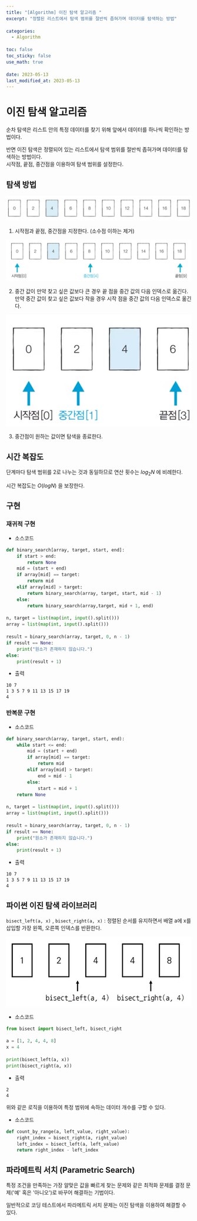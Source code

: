 ```yaml
---
title: "[Algorithm] 이진 탐색 알고리즘 "
excerpt: "정렬된 리스트에서 탐색 범위를 절반씩 좁혀가며 데이터를 탐색하는 방법"

categories:
  - Algorithm

toc: false
toc_sticky: false
use_math: true
 
date: 2023-05-13
last_modified_at: 2023-05-13
---
```


# 이진 탐색 알고리즘

순차 탐색은 리스트 안의 특정 데이터를 찾기 위해 앞에서 데이터를 하나씩 확인하는 방법이다.  

반면 이진 탐색은 정렬되어 있는 리스트에서 탐색 범위를 절반씩 좁혀가며 데이터를 탐색하는 방법이다.  
시작점, 끝점, 중간점을 이용하여 탐색 범위를 설정한다.  

## 탐색 방법

![이진 탐색](/assets/images/23051301/array.png)

1. 시작점과 끝점, 중간점을 지정한다. (소수점 이하는 제거)

![시작점, 끝점 지정](/assets/images/23051301/point.png)

2. 중간 값이 만약 찾고 싶은 값보다 큰 경우 끝 점을 중간 값의 다음 인덱스로 옮긴다. 만약 중간 값이 찾고 싶은 값보다 작을 경우 시작 점을 중간 값의 다음 인덱스로 옮긴다.  

![다음 시작점, 끝점 지정](/assets/images/23051301/next-search.png)

3. 중간점이 원하는 값이면 탐색을 종료한다.  

## 시간 복잡도

단계마다 탐색 범위를 2로 나누는 것과 동일하므로 연산 횟수는 $log_2N$ 에 비례한다.  

시간 복잡도는 $O(logN)$ 을 보장한다.  

## 구현

### 재귀적 구현

- 소스코드  

```python
def binary_search[array, target, start, end]:
    if start > end:
        return None
    mid = (start + end)
    if array[mid] == target:
        return mid
    elif array[mid] > target:
        return binary_search(array, target, start, mid - 1)
    else:
        return binary_search(array,target, mid + 1, end)

n, target = list(map(int, input().split()))
array = list(map(int, input().split()))

result = binary_search(array, target, 0, n - 1)
if result == None:
    print("원소가 존재하지 않습니다.")
else:
    print(result + 1)
```

- 출력  

```
10 7
1 3 5 7 9 11 13 15 17 19
4
```

### 반복문 구현

- 소스코드

```python
def binary_search(array, target, start, end):
    while start <= end:
        mid = (start + end)
        if array[mid] == target:
            return mid
        elif array[mid] > target:
            end = mid - 1
        else:
            start = mid + 1
    return None

n, target = list(map(int, input().split()))
array = list(map(int, input().split()))

result = binary_search(array, target, 0, n - 1)
if result == None:
    print("원소가 존재하지 않습니다.")
else:
    print(result + 1)
```

- 출력

```
10 7
1 3 5 7 9 11 13 15 17 19
4
```

## 파이썬 이진 탐색 라이브러리

`bisect_left(a, x)` , `bisect_right(a, x)` : 정렬된 순서를 유지하면서 배열 a에 x를 삽입할 가장 왼쪽, 오른쪽 인덱스를 반환한다.  

![bisect](/assets/images/23051301/bisect.png)

- 소스코드

```python
from bisect import bisect_left, bisect_right

a = [1, 2, 4, 4, 8]
x = 4

print(bisect_left(a, x))
print(bisect_right(a, x))
```

- 출력

```
2
4
```

위와 같은 로직을 이용하여 특정 범위에 속하는 데이터 개수를 구할 수 있다.  

- 소스코드

```python
def count_by_range(a, left_value, right_value):
    right_index = bisect_right(a, right_value)
    left_index = bisect_left(a, left_value)
    return right_index - left_index
```

## 파라메트릭 서치 (Parametric Search)

특정 조건을 만족하는 가장 알맞은 값을 빠르게 찾는 문제와 같은 최적화 문제를 결정 문제('예' 혹은 '아니오')로 바꾸어 해결하는 기법이다.  

일반적으로 코딩 테스트에서 파라메트릭 서치 문제는 이진 탐색을 이용하여 해결할 수 있다.  

